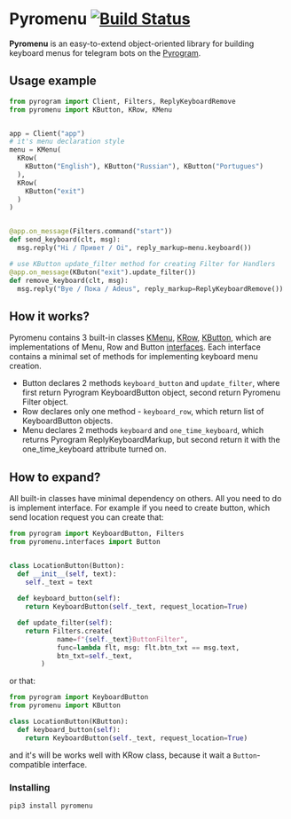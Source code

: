 # Pyromenu [![Build Status](https://travis-ci.com/IlhomBahoraliev/pyromenu.svg?branch=master)](https://travis-ci.com/IlhomBahoraliev/pyromenu)
**Pyromenu** is an easy-to-extend object-oriented library for building keyboard menus for telegram bots on the [Pyrogram](https://github.com/pyrogram/pyrogram).
## Usage example
``` python
from pyrogram import Client, Filters, ReplyKeyboardRemove
from pyromenu import KButton, KRow, KMenu


app = Client("app")
# it's menu declaration style
menu = KMenu(
  KRow(
    KButton("English"), KButton("Russian"), KButton("Portugues")
  ),
  KRow(
    KButton("exit")
  )
)


@app.on_message(Filters.command("start"))
def send_keyboard(clt, msg):
  msg.reply("Hi / Привет / Oi", reply_markup=menu.keyboard())

# use KButton update_filter method for creating Filter for Handlers
@app.on_message(KButon("exit").update_filter())
def remove_keyboard(clt, msg):
  msg.reply("Bye / Пока / Adeus", reply_markup=ReplyKeyboardRemove())
```
## How it works?
Pyromenu contains 3 built-in classes [KMenu](https://github.com/IlhomBahoraliev/pyromenu/blob/master/pyromenu/kmenu.py), [KRow](https://github.com/IlhomBahoraliev/pyromenu/blob/master/pyromenu/krow.py), [KButton](https://github.com/IlhomBahoraliev/pyromenu/blob/master/pyromenu/kbutton.py), which are implementations of Menu, Row and Button [interfaces](https://github.com/IlhomBahoraliev/pyromenu/blob/master/pyromenu/interfaces.py). Each interface contains a minimal set of methods for implementing keyboard menu creation.
- Button declares 2 methods `keyboard_button` and `update_filter`, where first return Pyrogram KeyboardButton object, second return Pyromenu Filter object.
- Row declares only one method - `keyboard_row`, which return list of KeyboardButton objects.
- Menu declares 2 methods `keyboard` and `one_time_keyboard`, which returns Pyrogram ReplyKeyboardMarkup, but second return it with the one_time_keyboard attribute turned on.

## How to expand?
All built-in classes have minimal dependency on others. All you need to do is implement interface. For example if you need to create button, which send location request you can create that:
``` python
from pyrogram import KeyboardButton, Filters
from pyromenu.interfaces import Button


class LocationButton(Button):
  def __init__(self, text):
    self._text = text
  
  def keyboard_button(self):
    return KeyboardButton(self._text, request_location=True)

  def update_filter(self):
    return Filters.create(
            name=f"{self._text}ButtonFilter",
            func=lambda flt, msg: flt.btn_txt == msg.text,
            btn_txt=self._text,
        )
```
or that:
``` python
from pyrogram import KeyboardButton
from pyromenu import KButton

class LocationButton(KButton):
  def keyboard_button(self):
    return KeyboardButton(self._text, request_location=True)
```
and it's will be works well with KRow class, because it wait a `Button`-compatible interface.


### Installing
```bash
pip3 install pyromenu
```
